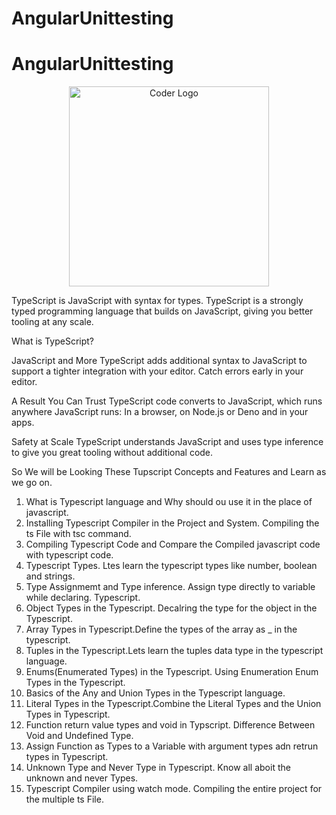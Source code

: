 # AngularUnittesting


# AngularUnittesting

<p align="center">
<a  target="blank"><img src="https://miro.medium.com/max/725/1*EKbZZOcx2IfRAe4bYF_eeQ.png" width="320" alt="Coder Logo" /></a>
</p>


TypeScript is JavaScript with syntax for types.
TypeScript is a strongly typed programming language that builds on JavaScript, giving you better tooling at any scale.

What is TypeScript? 

JavaScript and More
TypeScript adds additional syntax to JavaScript to support a tighter integration with your editor. Catch errors early in your editor.

A Result You Can Trust
TypeScript code converts to JavaScript, which runs anywhere JavaScript runs: In a browser, on Node.js or Deno and in your apps.

Safety at Scale
TypeScript understands JavaScript and uses type inference to give you great tooling without additional code.


So We will be Looking These Tupscript Concepts and Features and Learn as we go on.
1. What is Typescript language and Why should ou use it in the place of javascript.
2. Installing Typescript Compiler in the Project and System. Compiling the ts File with tsc command.
3. Compiling Typescript Code and Compare the Compiled javascript code with typescript code.
4. Typescript Types. Ltes learn the typescript types like number, boolean and strings.
5. Type Assignmemt and Type inference. Assign type directly to variable while declaring. Typescript.
6. Object Types in the Typescript. Decalring the type for the object in the Typescript.
7. Array Types in Typescript.Define the types of the array as _ in the typescript.
8. Tuples in the Typescript.Lets learn the tuples data type in the typescript language.
9. Enums(Enumerated Types) in the Typescript. Using Enumeration Enum Types in the Typescript.
10. Basics of the Any and Union Types in the Typescript language.
11. Literal Types in the Typescript.Combine the Literal Types and the Union Types in Typescript.
12. Function return value types and void in Typscript. Difference Between Void and Undefined Type.
13. Assign Function as Types to a Variable with argument types adn retrun types in Typescript.
14. Unknown Type and Never Type in Typescript. Know all aboit the unknown and never Types.
15. Typescript Compiler using watch mode. Compiling the entire project for the multiple ts File.

